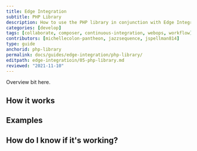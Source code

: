```yaml
---
title: Edge Integration
subtitle: PHP Library
description: How to use the PHP library in conjunction with Edge Integration.
categories: [develop]
tags: [collaborate, composer, continuous-integration, webops, workflow]
contributors: [michellecolon-pantheon, jazzsequence, jspellman814]
type: guide
anchorid: php-library
permalink: docs/guides/edge-integration/php-library/
editpath: edge-integratioin/05-php-library.md
reviewed: "2021-11-10"
---
```


Overview bit here.

## How it works



## Examples



## How do I know if it's working?
